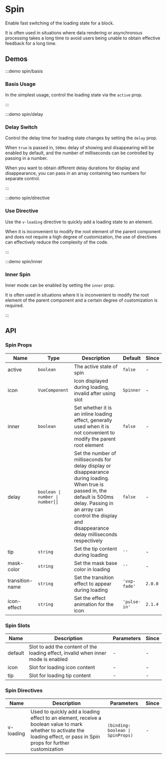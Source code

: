 # Spin

Enable fast switching of the loading state for a block.

It is often used in situations where data rendering or asynchronous processing takes a long time to avoid users being unable to obtain effective feedback for a long time.

## Demos

:::demo spin/basis

### Basis Usage

In the simplest usage, control the loading state via the `active` prop.

:::

:::demo spin/delay

### Delay Switch

Control the delay time for loading state changes by setting the `delay` prop.

When `true` is passed in, `500ms` delay of showing and disappearing will be enabled by default, and the number of milliseconds can be controlled by passing in a number.

When you want to obtain different delay durations for display and disappearance, you can pass in an array containing two numbers for separate control.

:::

:::demo spin/directive

### Use Directive

Use the `v-loading` directive to quickly add a loading state to an element.

When it is inconvenient to modify the root element of the parent component and does not require a high degree of customization, the use of directives can effectively reduce the complexity of the code.

:::

:::demo spin/inner

### Inner Spin

Inner mode can be enabled by setting the `inner` prop.

It is often used in situations where it is inconvenient to modify the root element of the parent component and a certain degree of customization is required.

:::

## API

### Spin Props

| Name            | Type                            | Description                                                                                                                                                                                                                         | Default      | Since   |
| --------------- | ------------------------------- | ----------------------------------------------------------------------------------------------------------------------------------------------------------------------------------------------------------------------------------- | ------------ | ------- |
| active          | `boolean`                       | The active state of spin                                                                                                                                                                                                            | `false`      | -       |
| icon            | `VueComponent`                  | Icon displayed during loading, invalid after using slot                                                                                                                                                                             | `Spinner`    | -       |
| inner           | `boolean`                       | Set whether it is an inline loading effect, generally used when it is not convenient to modify the parent root element                                                                                                              | `false`      | -       |
| delay           | `boolean \| number \| number[]` | Set the number of milliseconds for delay display or disappearance during loading. When true is passed in, the default is 500ms delay. Passing in an array can control the display and disappearance delay milliseconds respectively | `false`      | -       |
| tip             | `string`                        | Set the tip content during loading                                                                                                                                                                                                  | `''`         | -       |
| mask-color      | `string`                        | Set the mask base color in loading                                                                                                                                                                                                  | `''`         | -       |
| transition-name | `string`                        | Set the transition effect to appear during loading                                                                                                                                                                                  | `'vxp-fade'` | `2.0.0` |
| icon-effect     | `string`                        | Set the effect animation for the icon                                                                                                                                                                                               | `'pulse-in'` | `2.1.4` |

### Spin Slots

| Name    | Description                                                                       | Parameters | Since |
| ------- | --------------------------------------------------------------------------------- | ---------- | ----- |
| default | Slot to add the content of the loading effect, invalid when inner mode is enabled | -          | -     |
| icon    | Slot for loading icon content                                                     | -          | -     |
| tip     | Slot for loading tip content                                                      | -          | -     |

### Spin Directives

| Name      | Description                                                                                                                                                                 | Parameters                        | Since |
| --------- | --------------------------------------------------------------------------------------------------------------------------------------------------------------------------- | --------------------------------- | ----- |
| v-loading | Used to quickly add a loading effect to an element, receive a boolean value to mark whether to activate the loading effect, or pass in Spin props for further customization | `(binding: boolean \| SpinProps)` | -     |
